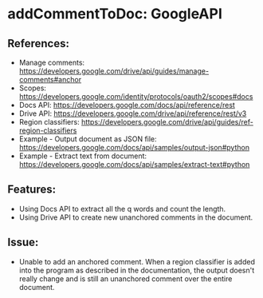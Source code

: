# addCommentToDoc: GoogleAPI

## References:
* Manage comments: https://developers.google.com/drive/api/guides/manage-comments#anchor
* Scopes: https://developers.google.com/identity/protocols/oauth2/scopes#docs
* Docs API: https://developers.google.com/docs/api/reference/rest
* Drive API: https://developers.google.com/drive/api/reference/rest/v3
* Region classifiers: https://developers.google.com/drive/api/guides/ref-region-classifiers
* Example - Output document as JSON file: https://developers.google.com/docs/api/samples/output-json#python
* Example - Extract text from document: https://developers.google.com/docs/api/samples/extract-text#python

## Features: 
* Using Docs API to extract all the q words and count the length.
* Using Drive API to create new unanchored comments in the document.

## Issue: 
* Unable to add an anchored comment. When a region classifier is added into the program as described in the documentation, the output doesn't really change and is still an unanchored comment over the entire document.